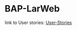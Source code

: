 # BAP-LarWeb

link to User stories: [User-Stories]

[User-stories]: <laravel_user_stories_Zenzo.xlsx>
